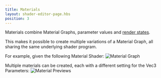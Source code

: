 ```yaml
---
title: Materials
layout: shader-editor-page.hbs
position: 3
---
```


Materials combine Material Graphs, parameter values and [render states][3].

This makes it possible to create multiple variations of a Material Graph, all sharing the same underlying shader program.

For example, given the following Material Shader:
![Material Graph][1]

Multiple materials can be created, each with a different setting for the Vec3 Parameters:
![Material Previews][2]

[1]: /images/shader-editor/overview-materials-graph.png
[2]: /images/shader-editor/overview-materials-previews.png
[3]: /shader-editor/window-layout/inspector-pane/material-inspector

